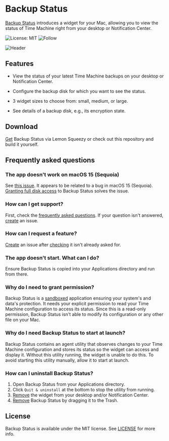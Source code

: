 # Backup Status

[Backup Status](https://backupstatus.app) introduces a widget for your Mac, allowing you to view the status of Time Machine right from your desktop or Notification Center.

![License: MIT](https://img.shields.io/badge/License-MIT-green.svg)
![Follow](https://img.shields.io/twitter/follow/nielsmouthaan?style=social)

![Header](Header.jpg)

## Features

- View the status of your latest Time Machine backups on your desktop or Notification Center.

- Configure the backup disk for which you want to see the status.

- 3 widget sizes to choose from: small, medium, or large.

- See details of a backup disk, e.g., its encryption state.

## Download

[Get](https://nielsmouthaan.lemonsqueezy.com/buy/2c52ce4d-9500-4783-a726-cf6a8600ffa9) Backup Status via Lemon Squeezy or check out this repository and build it yourself.

## Frequently asked questions

### The app doesn't work on macOS 15 (Sequoia)

See [this issue](https://github.com/nielsmouthaan/backup-status/issues/10). It appears to be related to a bug in macOS 15 (Sequoia). [Granting full disk access](https://support.apple.com/guide/security/controlling-app-access-to-files-secddd1d86a6/web) to Backup Status solves the issue.

### How can I get support?

First, check the [frequently asked questions](https://github.com/nielsmouthaan/backup-status#frequently-asked-questions). If your question isn't answered, [create](https://github.com/nielsmouthaan/backup-status/issues/new) an issue.

### How can I request a feature?

[Create](https://github.com/nielsmouthaan/backup-status/issues/new) an issue after [checking](ttps://github.com/nielsmouthaan/backup-status/issues) it isn't already asked for.

### The app doesn't start. What can I do?

Ensure Backup Status is copied into your Applications directory and run from there.

### Why do I need to grant permission?

Backup Status is a [sandboxed](https://developer.apple.com/documentation/security/app_sandbox/) application ensuring your system's and data's protection. It needs your explicit permission to read your Time Machine configuration to access its status. Since this is a read-only permission, Backup Status isn't able to modify its configuration or any other file on your Mac.

### Why do I need Backup Status to start at launch?

Backup Status contains an agent utility that observes changes to your Time Machine configuration and stores its status so the widget can access and display it. Without this utility running, the widget is unable to do this. To avoid starting this utility manually, allow it to start at launch.

### How can I uninstall Backup Status?

1. Open Backup Status from your Applications directory.
2. Click `Quit & uninstall` at the bottom to stop the utility from running.
3. [Remove](https://support.apple.com/guide/mac-help/add-and-customize-widgets-mchl52be5da5/mac) the widget from your desktop and/or Notification Center.
4. [Remove](https://support.apple.com/en-us/102610) Backup Status by dragging it to the Trash.

## License

Backup Status is available under the MIT license. See [LICENSE](https://github.com/nielsmouthaan/backup-status/blob/main/LICENSE) for more info.
